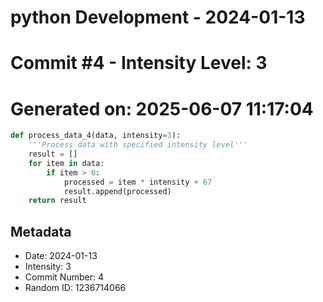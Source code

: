 ﻿# python Development - 2024-01-13
# Commit #4 - Intensity Level: 3
# Generated on: 2025-06-07 11:17:04
```python
def process_data_4(data, intensity=3):
    '''Process data with specified intensity level'''
    result = []
    for item in data:
        if item > 0:
            processed = item * intensity + 67
            result.append(processed)
    return result
```
## Metadata
- Date: 2024-01-13
- Intensity: 3
- Commit Number: 4
- Random ID: 1236714066
